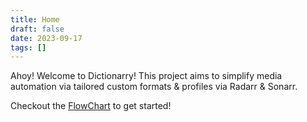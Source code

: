 ```yaml
---
title: Home
draft: false
date: 2023-09-17
tags: []
---
```


Ahoy! Welcome to Dictionarry! This project aims to simplify media automation via tailored custom formats & profiles via Radarr & Sonarr.

Checkout the [FlowChart](FlowChart.md.md) to get started!
